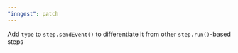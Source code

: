 ```yaml
---
"inngest": patch
---
```


Add `type` to `step.sendEvent()` to differentiate it from other `step.run()`-based steps
